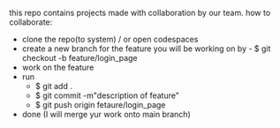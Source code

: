 this repo contains projects made with collaboration by our team.
how to collaborate:
  - clone the repo(to system) / or open codespaces
  -  create a new branch for the feature you will be working on by
    - $ git checkout -b feature/login_page
  - work on the feature
  - run 
    - $ git add .
    - $ git commit -m"description of feature"
    - $ git push origin fetaure/login_page
  - done (I will merge yur work onto main branch)
